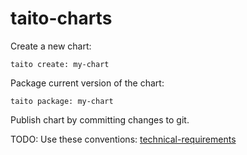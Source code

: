 # taito-charts

Create a new chart:

```
taito create: my-chart
```

Package current version of the chart:

```
taito package: my-chart
```

Publish chart by committing changes to git.

TODO: Use these conventions: [technical-requirements](https://github.com/helm/charts/blob/master/CONTRIBUTING.md#technical-requirements)
